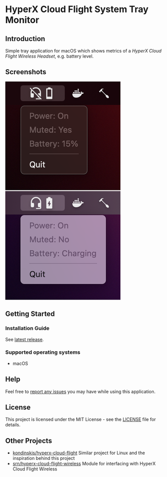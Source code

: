 # HyperX Cloud Flight System Tray Monitor

## Introduction

Simple tray application for macOS which shows metrics of a <em>HyperX Cloud Flight Wireless Headset</em>, e.g. battery level.

## Screenshots

<p>
    <img alt="HyperX Cloud Flight" src="images/screenshot_dark.png">
    <img alt="HyperX Cloud Flight" src="images/screenshot.png">
</p>

## Getting Started

### Installation Guide

See [latest release](https://github.com/DaPutzy/hyperx-cloud-flight-system-tray/releases/latest).

### Supported operating systems

* macOS

## Help

Feel free to [report any issues](https://github.com/DaPutzy/hyperx-cloud-flight-system-tray/issues) you may have while using this application.

## License

This project is licensed under the MIT License - see the [LICENSE](https://github.com/DaPutzy/hyperx-cloud-flight-system-tray/blob/master/LICENSE) file for details.

## Other Projects

* [kondinskis/hyperx-cloud-flight](https://github.com/kondinskis/hyperx-cloud-flight) Similar project for Linux and the inspiration behind this project
* [srn/hyperx-cloud-flight-wireless](https://github.com/srn/hyperx-cloud-flight-wireless) Module for interfacing with HyperX Cloud Flight Wireless
